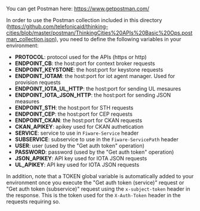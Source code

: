 You can get Postman here: https://www.getpostman.com/

In order to use the Postman collection included in this directory (https://github.com/telefonicaid/thinking-cities/blob/master/postman/ThinkingCities%20APIs%20Basic%20Ops.postman_collection.json), you need to define the following variables in your environment:

* **PROTOCOL**: protocol used for the APIs (https or http)
* **ENDPOINT_CB**: the host:port for context broker requests
* **ENDPOINT_KEYSTONE**: the host:port for keystone requests
* **ENDPOINT_IOTAM**: the host:port for iot agent manager. Used for provision requests
* **ENDPOINT_IOTA_UL_HTTP**: the host:port for sending UL mesaures
* **ENDPOINT_IOTA_JSON_HTTP**: the host:port for sending JSON measures
* **ENDPOINT_STH**: the host:port for STH requests
* **ENDPOINT_CEP**: the host:port for CEP requests
* **ENDPOINT_CKAN**: the host:port for CKAN requests
* **CKAN_APIKEY**: apikey used for CKAN authetication
* **SERVICE**: service to use in `Fiware-Service` header
* **SUBSERVICE**: subservice to use in the `Fiware-ServicePath` header
* **USER**: user (used by the "Get auth token" operation)
* **PASSWORD**: password (used by the "Get auth token" operation)
* **JSON_APIKEY**: API key used for IOTA JSON requests
* **UL_APIKEY**: API key used for IOTA JSON requests

In addition, note that a TOKEN global variable is automatically added to your environment once you execute the "Get auth token (service)" request or "Get auth token (subservice)" request using the `x-subject-token` header in the response. This is the token used for the `X-Auth-Token` header in the requests requiring so.

